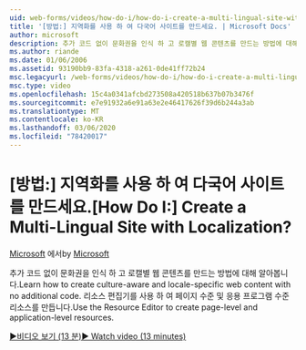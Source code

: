 ```yaml
---
uid: web-forms/videos/how-do-i/how-do-i-create-a-multi-lingual-site-with-localization
title: '[방법:] 지역화를 사용 하 여 다국어 사이트를 만드세요. | Microsoft Docs'
author: microsoft
description: 추가 코드 없이 문화권을 인식 하 고 로캘별 웹 콘텐츠를 만드는 방법에 대해 알아봅니다. 리소스 편집기를 사용 하 여 페이지 수준 및 응용 프로그램 수준 만들기 ...
ms.author: riande
ms.date: 01/06/2006
ms.assetid: 93190bb9-83fa-4318-a261-0de41ff72b24
msc.legacyurl: /web-forms/videos/how-do-i/how-do-i-create-a-multi-lingual-site-with-localization
msc.type: video
ms.openlocfilehash: 15c4a0341afcbd273508a420518b637b07b3476f
ms.sourcegitcommit: e7e91932a6e91a63e2e46417626f39d6b244a3ab
ms.translationtype: MT
ms.contentlocale: ko-KR
ms.lasthandoff: 03/06/2020
ms.locfileid: "78420017"
---
```

# <a name="how-do-i-create-a-multi-lingual-site-with-localization"></a><span data-ttu-id="2cb46-105">[방법:] 지역화를 사용 하 여 다국어 사이트를 만드세요.</span><span class="sxs-lookup"><span data-stu-id="2cb46-105">[How Do I:] Create a Multi-Lingual Site with Localization?</span></span>

<span data-ttu-id="2cb46-106">[Microsoft](https://github.com/microsoft) 에서</span><span class="sxs-lookup"><span data-stu-id="2cb46-106">by [Microsoft](https://github.com/microsoft)</span></span>

<span data-ttu-id="2cb46-107">추가 코드 없이 문화권을 인식 하 고 로캘별 웹 콘텐츠를 만드는 방법에 대해 알아봅니다.</span><span class="sxs-lookup"><span data-stu-id="2cb46-107">Learn how to create culture-aware and locale-specific web content with no additional code.</span></span> <span data-ttu-id="2cb46-108">리소스 편집기를 사용 하 여 페이지 수준 및 응용 프로그램 수준 리소스를 만듭니다.</span><span class="sxs-lookup"><span data-stu-id="2cb46-108">Use the Resource Editor to create page-level and application-level resources.</span></span>

[<span data-ttu-id="2cb46-109">&#9654;비디오 보기 (13 분)</span><span class="sxs-lookup"><span data-stu-id="2cb46-109">&#9654; Watch video (13 minutes)</span></span>](https://channel9.msdn.com/Blogs/ASP-NET-Site-Videos/how-do-i-create-a-multi-lingual-site-with-localization)
